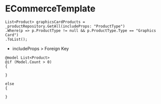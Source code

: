 # ECommerceTemplate
```
List<Product> graphicsCardProducts = _productRepository.GetAll(includeProps: "ProductType")
.Where(p => p.ProductType != null && p.ProductType.Type == "Graphics Card")
.ToList();
```
- includeProps > Foreign Key
```
@model List<Product>
@if (Model.Count > 0)
{

}

else
{

}
```
